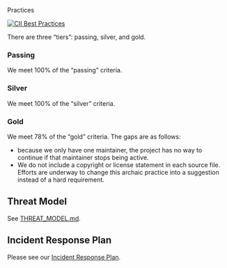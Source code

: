 Practices

[![CII Best Practices](https://bestpractices.coreinfrastructure.org/projects/684/badge)](https://bestpractices.coreinfrastructure.org/projects/684)

There are three “tiers”: passing, silver, and gold.

### Passing
We meet 100% of the “passing” criteria.

### Silver
We meet 100% of the “silver” criteria.

### Gold
We meet 78% of the “gold” criteria. The gaps are as follows:
  - because we only have one maintainer, the project has no way to continue if that maintainer stops being active.
  - We do not include a copyright or license statement in each source file. Efforts are underway to change this archaic practice into a suggestion instead of a hard requirement.

## Threat Model

See [THREAT_MODEL.md](.github/THREAT_MODEL.md).

## Incident Response Plan

Please see our [Incident Response Plan](.github/INCIDENT_RESPONSE_PLAN.md).
